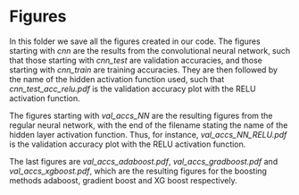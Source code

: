 # Figures
In this folder we save all the figures created in our code. The figures starting
with *cnn* are the results from the convolutional neural network, such that
those starting with *cnn_test* are validation accuracies, and those starting
with *cnn_train* are training accuracies. They are then followed by the name of
the hidden activation function used, such that *cnn_test_acc_relu.pdf* is the
validation accuracy plot with the RELU activation function.

The figures starting with *val_accs_NN* are the resulting figures from the
regular neural network, with the end of the filename stating the name of the
hidden layer activation function. Thus, for instance, *val_accs_NN_RELU.pdf* is
the validation accuracy plot with the RELU activation function.

The last figures are *val_accs_adaboost.pdf*, *val_accs_gradboost.pdf* and
*val_accs_xgboost.pdf*, which are the resulting figures for the boosting methods
adaboost, gradient boost and XG boost respectively.